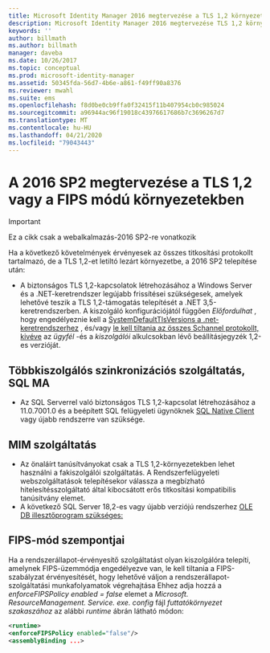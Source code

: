 ```yaml
---
title: Microsoft Identity Manager 2016 megtervezése a TLS 1,2 környezetben | Microsoft Docs
description: Microsoft Identity Manager 2016 megtervezése TLS 1,2 környezetben
keywords: ''
author: billmath
ms.author: billmath
manager: daveba
ms.date: 10/26/2017
ms.topic: conceptual
ms.prod: microsoft-identity-manager
ms.assetid: 50345fda-56d7-4b6e-a861-f49ff90a8376
ms.reviewer: mwahl
ms.suite: ems
ms.openlocfilehash: f8d0be0cb9ffa0f32415f11b407954cb0c985024
ms.sourcegitcommit: a96944ac96f19018c43976617686b7c3696267d7
ms.translationtype: MT
ms.contentlocale: hu-HU
ms.lasthandoff: 04/21/2020
ms.locfileid: "79043443"
---
```

# <a name="planning-mim-2016-sp2-in-tls-12-or-fips-mode-environments"></a>A 2016 SP2 megtervezése a TLS 1,2 vagy a FIPS módú környezetekben


> [!IMPORTANT]
> Ez a cikk csak a webalkalmazás-2016 SP2-re vonatkozik

Ha a következő követelmények érvényesek az összes titkosítási protokollt tartalmazó, de a TLS 1,2-et letiltó lezárt környezetbe, a 2016 SP2 telepítése után:
- A biztonságos TLS 1,2-kapcsolatok létrehozásához a Windows Server és a .NET-keretrendszer legújabb frissítései szükségesek, amelyek lehetővé teszik a TLS 1,2-támogatás telepítését a .NET 3,5-keretrendszerben. A kiszolgáló konfigurációjától függően *Előfordulhat* , hogy engedélyeznie kell a [SystemDefaultTlsVersions a .net-keretrendszerhez](https://support.microsoft.com/help/3154520/support-for-tls-system-default-versions-included-in-the-net-framework) , és/vagy [le kell tiltania az összes Schannel protokollt, kivéve](https://docs.microsoft.com/windows-server/security/tls/tls-registry-settings) az *ügyfél* -és a *kiszolgálói* alkulcsokban lévő beállításjegyzék 1,2-es verzióját.

## <a name="mim-synchronization-service-sql-ma"></a>Többkiszolgálós szinkronizációs szolgáltatás, SQL MA

- Az SQL Serverrel való biztonságos TLS 1,2-kapcsolat létrehozásához a 11.0.7001.0 és a beépített SQL felügyeleti ügynöknek [SQL Native Client](https://www.microsoft.com/download/details.aspx?id=50402) vagy újabb rendszerre van szüksége.

## <a name="mim-service"></a>MIM szolgáltatás
- Az önaláírt tanúsítványokat csak a TLS 1,2-környezetekben lehet használni a fakiszolgálói szolgáltatás. A Rendszerfelügyeleti webszolgáltatások telepítésekor válassza a megbízható hitelesítésszolgáltató által kibocsátott erős titkosítási kompatibilis tanúsítvány elemet.
- A következő SQL Server 18,2-es vagy újabb verziójú rendszerhez [OLE DB illesztőprogram szükséges:](https://www.microsoft.com/download/details.aspx?id=56730)

## <a name="fips-mode-considerations"></a>FIPS-mód szempontjai

Ha a rendszerállapot-érvényesítő szolgáltatást olyan kiszolgálóra telepíti, amelynek FIPS-üzemmódja engedélyezve van, le kell tiltania a FIPS-szabályzat érvényesítését, hogy lehetővé váljon a rendszerállapot-szolgáltatási munkafolyamatok végrehajtása Ehhez adja hozzá a *enforceFIPSPolicy enabled = false* elemet a *Microsoft. ResourceManagement. Service. exe. config* fájl *futtatókörnyezet* *szakaszához* az alábbi *runtime* ábrán látható módon:

```XML
<runtime>
<enforceFIPSPolicy enabled="false"/>
<assemblyBinding ...>
```    
